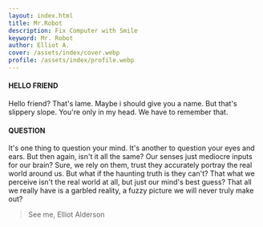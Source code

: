 ```yaml
---
layout: index.html
title: Mr.Robot
description: Fix Computer with Smile
keyword: Mr. Robot
author: Elliot A.
cover: /assets/index/cover.webp
profile: /assets/index/profile.webp
---
```


#### HELLO FRIEND

Hello friend? That's lame. Maybe i should give you a name. But that's slippery slope. You're only in my head. We have to remember that.

#### QUESTION

It's one thing to question your mind. It's another to question your eyes and ears. But then again, isn't it all the same? Our senses just mediocre inputs for our brain? Sure, we rely on them, trust they accurately portray the real world around us. But what if the haunting truth is they can't? That what we perceive isn't the real world at all, but just our mind's best guess? That all we really have is a garbled reality, a fuzzy picture we will never truly make out?

>See me, Elliot Alderson
